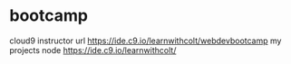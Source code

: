 # bootcamp
cloud9 instructor url https://ide.c9.io/learnwithcolt/webdevbootcamp
my projects node https://ide.c9.io/learnwithcolt/
